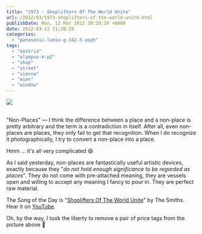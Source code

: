 ```yaml
---
title: "1973 - Shoplifters Of The World Unite"
url: /2012/03/1973-shoplifters-of-the-world-unite.html
publishDate: Mon, 12 Mar 2012 20:28:29 +0000
date: 2012-03-12 21:28:29
categories: 
  - "panasonic-lumix-g-142-5-asph"
tags: 
  - "austria"
  - "olympus-e-p2"
  - "shop"
  - "street"
  - "vienna"
  - "wien"
  - "window"
---
```

<div class="container">
<div class="center"><a target="_blank" href="https://d25zfm9zpd7gm5.cloudfront.net/1200x1200/2012/20120312_181854_ps.jpg"><img src="https://d25zfm9zpd7gm5.cloudfront.net/0600x0600/2012/20120312_181854_ps.jpg" /></a></div>
</div>
<br />

"Non-Places" &mdash; I think the difference between a place and a non-place is pretty arbitrary and the term is a contradiction in itself. After all, even non-places are places, they only fail to get that recognition. When I do recognize it photographically, I try to convert a non-place into a place. 

Hmm ... it's all very complicated 😄

As I said yesterday, non-places are fantastically useful artistic devices, exactly because they "<em>do not hold enough significance to be regarded as places</em>". They do not come with pre-attached meaning, they are vessels open and willing to accept any meaning I fancy to pour in. They are perfect raw material.

 The Song of the Day is "<a href="http://www.lyricsmode.com/lyrics/s/smiths/shoplifters_of_the_world_unite.html" target="_blank">Shoplifters Of The World Unite</a>" by The Smiths. Hear it on <a href="http://www.youtube.com/watch?v=1fltYX-fI0Y" target="_blank">YouTube</a>.

Oh, by the way, I took the liberty to remove a pair of price tags from the picture above 🙂
